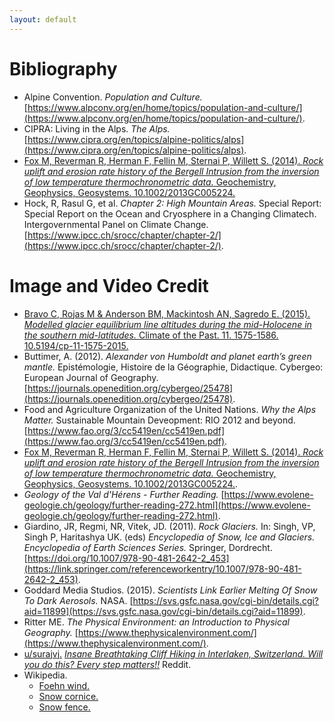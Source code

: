 ```yaml
---
layout: default
---
```


# Bibliography

* Alpine Convention. *Population and Culture.* [https://www.alpconv.org/en/home/topics/population-and-culture/](https://www.alpconv.org/en/home/topics/population-and-culture/).
* CIPRA: Living in the Alps. *The Alps.* [https://www.cipra.org/en/topics/alpine-politics/alps](https://www.cipra.org/en/topics/alpine-politics/alps).
* [Fox M, Reverman R, Herman F, Fellin M, Sternai P, Willett S. (2014). *Rock uplift and erosion rate history of the Bergell Intrusion from the inversion of low temperature thermochronometric data.* Geochemistry, Geophysics, Geosystems. 10.1002/2013GC005224.](https://www.researchgate.net/publication/260607159_Rock_uplift_and_erosion_rate_history_of_the_Bergell_Intrusion_from_the_inversion_of_low_temperature_thermochronometric_data)
* Hock, R, Rasul G, et al. *Chapter 2: High Mountain Areas.* Special Report: Special Report on the Ocean and Cryosphere in a Changing Climatech. Intergovernmental Panel on Climate Change. [https://www.ipcc.ch/srocc/chapter/chapter-2/](https://www.ipcc.ch/srocc/chapter/chapter-2/).

# Image and Video Credit

* [Bravo C, Rojas M & Anderson BM, Mackintosh AN, Sagredo E. (2015). *Modelled glacier equilibrium line altitudes during the mid-Holocene in the southern mid-latitudes.* Climate of the Past. 11. 1575-1586. 10.5194/cp-11-1575-2015.](https://www.researchgate.net/publication/284732165_Modelled_glacier_equilibrium_line_altitudes_during_the_mid-Holocene_in_the_southern_mid-latitudes)
* Buttimer, A. (2012). *Alexander von Humboldt and planet earth’s green mantle.* Epistémologie, Histoire de la Géographie, Didactique. Cybergeo: European Journal of Geography. [https://journals.openedition.org/cybergeo/25478](https://journals.openedition.org/cybergeo/25478).
* Food and Agriculture Organization of the United Nations. *Why the Alps Matter.* Sustainable Mountain Deveopment: RIO 2012 and beyond. [https://www.fao.org/3/cc5419en/cc5419en.pdf](https://www.fao.org/3/cc5419en/cc5419en.pdf).
* [Fox M, Reverman R, Herman F, Fellin M, Sternai P, Willett S. (2014). *Rock uplift and erosion rate history of the Bergell Intrusion from the inversion of low temperature thermochronometric data.* Geochemistry, Geophysics, Geosystems. 10.1002/2013GC005224.](https://www.researchgate.net/publication/260607159_Rock_uplift_and_erosion_rate_history_of_the_Bergell_Intrusion_from_the_inversion_of_low_temperature_thermochronometric_data).
* *Geology of the Val d'Hérens - Further Reading.* [https://www.evolene-geologie.ch/geology/further-reading-272.html](https://www.evolene-geologie.ch/geology/further-reading-272.html).
* Giardino, JR, Regmi, NR, Vitek, JD. (2011). *Rock Glaciers.* In: Singh, VP, Singh P, Haritashya UK. (eds) *Encyclopedia of Snow, Ice and Glaciers. Encyclopedia of Earth Sciences Series.* Springer, Dordrecht. [https://doi.org/10.1007/978-90-481-2642-2_453](https://link.springer.com/referenceworkentry/10.1007/978-90-481-2642-2_453).
* Goddard Media Studios. (2015). *Scientists Link Earlier Melting Of Snow To Dark Aerosols.* NASA. [https://svs.gsfc.nasa.gov/cgi-bin/details.cgi?aid=11899](https://svs.gsfc.nasa.gov/cgi-bin/details.cgi?aid=11899).
* Ritter ME. *The Physical Environment: an Introduction to Physical Geography.* [https://www.thephysicalenvironment.com/](https://www.thephysicalenvironment.com/).
* [u/surajvj.](https://www.reddit.com/user/surajvj/) [*Insane Breathtaking Cliff Hiking in Interlaken, Switzerland. Will you do this? Every step matters!!*](https://www.reddit.com/r/nextfuckinglevel/comments/p9z3by/insane_breathtaking_cliff_hiking_in_interlaken/) Reddit.
* Wikipedia.
    * [Foehn wind.](https://en.wikipedia.org/wiki/Foehn_wind)
    * [Snow cornice.](https://en.wikipedia.org/wiki/Snow_cornice)
    * [Snow fence.](https://en.wikipedia.org/wiki/Snow_fence)